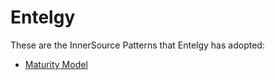 # Entelgy

These are the InnerSource Patterns that Entelgy has adopted:

* [Maturity Model](../patterns/2-structured/maturity-model.md)
